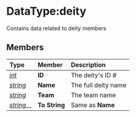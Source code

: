 # DataType:deity

Contains data related to deity members

## Members

| **Type** | **Member** | **Description** |
| :--- | :--- | :--- |
| [_int_](datatype-int.md) | **ID** | The deity's ID \# |
| [_string_](datatype-string.md) | **Name** | The full deity name |
| [_string_](datatype-string.md) | **Team** | The team name |
| [_string_](datatype-string.md)\_\_ | **To String** | Same as **Name** |

